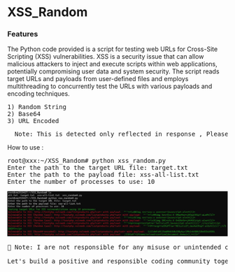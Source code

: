 # XSS_Random
### Features
The Python code provided is a script for testing web URLs for Cross-Site Scripting (XSS) vulnerabilities. XSS is a security issue that can allow malicious attackers to inject and execute scripts within web applications, potentially compromising user data and system security. The script reads target URLs and payloads from user-defined files and employs multithreading to concurrently test the URLs with various payloads and encoding techniques.
<pre>
1) Random String
2) Base64
3) URL Encoded 
</pre>

<pre>
  Note: This is detected only reflected in response , Please test in browser 
</pre>
How to use :

<pre>
root@xxx:~/XSS_Random# python xss_random.py
Enter the path to the target URL file: target.txt
Enter the path to the payload file: xss-all-list.txt
Enter the number of processes to use: 10
</pre>


![](https://raw.githubusercontent.com/0x240x23elu/XSS_Random/main/xss_random.JPG)



<pre>📝 Note: I are not responsible for any misuse or unintended consequences resulting from the use of this code. Users are encouraged to exercise caution, conduct due diligence, and adhere to legal and ethical standards when utilizing this project.

Let's build a positive and responsible coding community together! If you have any questions or concerns, please don't hesitate to reach out. Happy coding! 🌟"</pre>
